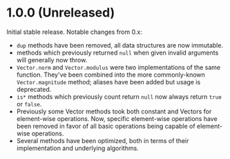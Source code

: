 # 1.0.0 (Unreleased)

Initial stable release. Notable changes from 0.x:

 - `dup` methods have been removed, all data structures are now immutable.
 - methods which previously returned `null` when given invalid arguments will generally now throw.
 - `Vector.norm` and `Vector.modulus` were two implementations of the same function. They've been combined into the more commonly-known `Vector.magnitude` method; aliases have been added but usage is deprecated.
 - `is*` methods which previously count return `null` now always return `true` or `false`.
 - Previously some Vector methods took both constant and Vectors for element-wise operations. Now, specific element-wise operations have been removed in favor of all basic operations being capable of element-wise operations.
 - Several methods have been optimized, both in terms of their implementation and underlying algorithms.
